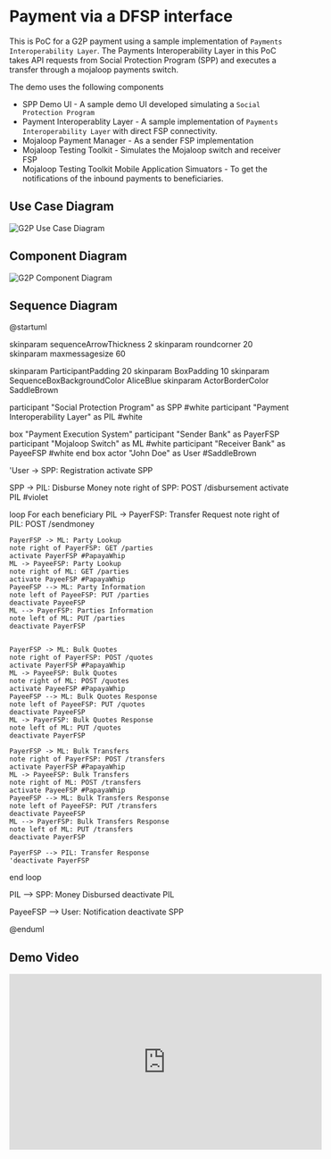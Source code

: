 # Payment via a DFSP interface

This is PoC for a G2P payment using a sample implementation of `Payments Interoperability Layer`.
The Payments Interoperability Layer in this PoC takes API requests from Social Protection Program (SPP) and executes a transfer through a mojaloop payments switch.

The demo uses the following components
- SPP Demo UI - A sample demo UI developed simulating a `Social Protection Program`
- Payment Interoperablity Layer - A sample implementation of `Payments Interoperability Layer` with direct FSP connectivity.
- Mojaloop Payment Manager - As a sender FSP implementation
- Mojaloop Testing Toolkit - Simulates the Mojaloop switch and receiver FSP
- Mojaloop Testing Toolkit Mobile Application Simuators - To get the notifications of the inbound payments to beneficiaries.

## Use Case Diagram

![G2P Use Case Diagram](/payments-interoperability-layer/assets/g2p-usecase.svg)

## Component Diagram

![G2P Component Diagram](/payments-interoperability-layer/assets/mojaloop-g2p-poc.drawio.svg)

## Sequence Diagram

@startuml

skinparam sequenceArrowThickness 2
skinparam roundcorner 20
skinparam maxmessagesize 60

skinparam ParticipantPadding 20
skinparam BoxPadding 10
skinparam SequenceBoxBackgroundColor AliceBlue
skinparam ActorBorderColor    SaddleBrown

participant "Social Protection Program" as SPP #white
participant "Payment Interoperability Layer" as PIL #white

box "Payment Execution System"
participant "Sender Bank" as PayerFSP
participant "Mojaloop Switch" as ML #white
participant "Receiver Bank" as PayeeFSP #white
end box
actor "John Doe" as User #SaddleBrown

'User -> SPP: Registration
activate SPP

SPP -> PIL: Disburse Money
note right of SPP: POST /disbursement
activate PIL #violet

loop For each beneficiary
    PIL -> PayerFSP: Transfer Request
    note right of PIL: POST /sendmoney

    PayerFSP -> ML: Party Lookup
    note right of PayerFSP: GET /parties
    activate PayerFSP #PapayaWhip
    ML -> PayeeFSP: Party Lookup
    note right of ML: GET /parties
    activate PayeeFSP #PapayaWhip
    PayeeFSP --> ML: Party Information
    note left of PayeeFSP: PUT /parties
    deactivate PayeeFSP
    ML --> PayerFSP: Parties Information
    note left of ML: PUT /parties
    deactivate PayerFSP


    PayerFSP -> ML: Bulk Quotes
    note right of PayerFSP: POST /quotes
    activate PayerFSP #PapayaWhip
    ML -> PayeeFSP: Bulk Quotes
    note right of ML: POST /quotes
    activate PayeeFSP #PapayaWhip
    PayeeFSP --> ML: Bulk Quotes Response
    note left of PayeeFSP: PUT /quotes
    deactivate PayeeFSP
    ML -> PayerFSP: Bulk Quotes Response
    note left of ML: PUT /quotes
    deactivate PayerFSP

    PayerFSP -> ML: Bulk Transfers
    note right of PayerFSP: POST /transfers
    activate PayerFSP #PapayaWhip
    ML -> PayeeFSP: Bulk Transfers
    note right of ML: POST /transfers
    activate PayeeFSP #PapayaWhip
    PayeeFSP --> ML: Bulk Transfers Response
    note left of PayeeFSP: PUT /transfers
    deactivate PayeeFSP
    ML --> PayerFSP: Bulk Transfers Response
    note left of ML: PUT /transfers
    deactivate PayerFSP

    PayerFSP --> PIL: Transfer Response
    'deactivate PayerFSP
end loop

PIL --> SPP: Money Disbursed
deactivate PIL

PayeeFSP --> User: Notification
deactivate SPP

@enduml


## Demo Video
<iframe width="560" height="315" src="https://www.youtube.com/embed/04xuvcd6-ak?start=1740" title="YouTube video player" frameborder="0" allow="accelerometer; autoplay; clipboard-write; encrypted-media; gyroscope; picture-in-picture" allowfullscreen></iframe>
